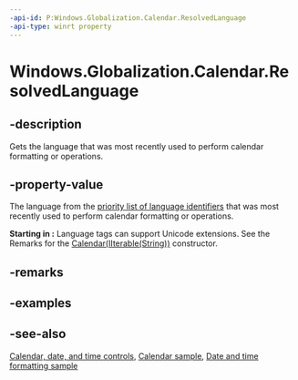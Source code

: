 ```yaml
---
-api-id: P:Windows.Globalization.Calendar.ResolvedLanguage
-api-type: winrt property
---
```


<!-- Property syntax
public string ResolvedLanguage { get; }
-->

# Windows.Globalization.Calendar.ResolvedLanguage

## -description
Gets the language that was most recently used to perform calendar formatting or operations.

## -property-value
The language from the [priority list of language identifiers](calendar_languages.md) that was most recently used to perform calendar formatting or operations.

**Starting in :** Language tags can support Unicode extensions. See the Remarks for the [Calendar(IIterable(String))](calendar_calendar_1181929246.md) constructor.

## -remarks

## -examples

## -see-also

[Calendar, date, and time controls](/windows/uwp/design/controls-and-patterns/date-and-time), [Calendar sample](https://github.com/Microsoft/Windows-universal-samples/tree/master/Samples/Calendar), [Date and time formatting sample](https://github.com/microsoft/Windows-universal-samples/tree/master/Samples/DateTimeFormatting)
